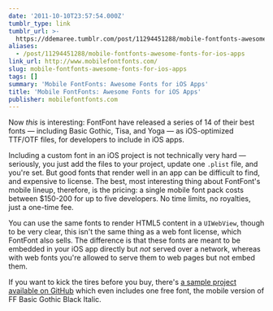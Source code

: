 ```yaml
---
date: '2011-10-10T23:57:54.000Z'
tumblr_type: link
tumblr_url: >-
  https://ddemaree.tumblr.com/post/11294451288/mobile-fontfonts-awesome-fonts-for-ios-apps
aliases:
  - /post/11294451288/mobile-fontfonts-awesome-fonts-for-ios-apps
link_url: http://www.mobilefontfonts.com/
slug: mobile-fontfonts-awesome-fonts-for-ios-apps
tags: []
summary: 'Mobile FontFonts: Awesome Fonts for iOS Apps'
title: 'Mobile FontFonts: Awesome Fonts for iOS Apps'
publisher: mobilefontfonts.com
---
```


Now _this_ is interesting: FontFont have released a series of 14 of their best fonts — including Basic Gothic, Tisa, and Yoga — as iOS-optimized TTF/OTF files, for developers to include in iOS apps.

Including a custom font in an iOS project is not technically very hard — seriously, you just add the files to your project, update one `.plist` file, and you're set. But good fonts that render well in an app can be difficult to find, and expensive to license. The best, most interesting thing about FontFont's mobile lineup, therefore, is the pricing: a single mobile font pack costs between $150-200 for up to five developers. No time limits, no royalties, just a one-time fee. 

You can use the same fonts to render HTML5 content in a `UIWebView`,  though to be very clear, this isn't the same thing as a web font license, which FontFont also sells. The difference is that these fonts are meant to be embedded in your iOS app directly but _not_ served over a network, whereas with web fonts you're allowed to serve them to web pages but not embed them.

If you want to kick the tires before you buy, there's [a sample project available on GitHub](http://github.com/fontshop/AppFontDemo) which even includes one free font, the mobile version of FF Basic Gothic Black Italic.